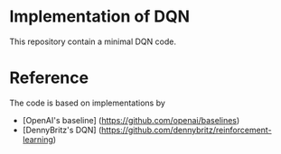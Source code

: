 # Implementation of DQN

  This repository contain a minimal DQN code. 

# Reference
  The code is based on implementations by 
  - [OpenAI's baseline] (https://github.com/openai/baselines)
  - [DennyBritz's DQN] (https://github.com/dennybritz/reinforcement-learning)